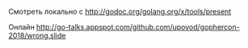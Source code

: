 Смотреть локально с http://godoc.org/golang.org/x/tools/present

Онлайн http://go-talks.appspot.com/github.com/upovod/gophercon-2018/wrong.slide
